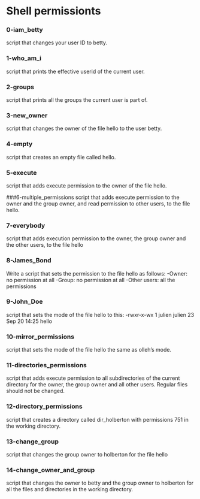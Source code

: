 # Shell permissionts

### 0-iam_betty
script that changes your user ID to betty.

### 1-who_am_i
script that prints the effective userid of the current user.

### 2-groups
script that prints all the groups the current user is part of.

### 3-new_owner
script that changes the owner of the file hello to the user betty.

### 4-empty
script that creates an empty file called hello.

### 5-execute
script that adds execute permission to the owner of the file hello.

###6-multiple_permissions
script that adds execute permission to the owner and the group owner, and read permission to other users, to the file hello.

### 7-everybody
script that adds execution permission to the owner, the group owner and the other users, to the file hello

### 8-James_Bond
Write a script that sets the permission to the file hello as follows:
-Owner: no permission at all
-Group: no permission at all
-Other users: all the permissions

### 9-John_Doe
script that sets the mode of the file hello to this:
-rwxr-x-wx 1 julien julien 23 Sep 20 14:25 hello

### 10-mirror_permissions
script that sets the mode of the file hello the same as olleh’s mode.

### 11-directories_permissions
script that adds execute permission to all subdirectories of the current directory for the owner, the group owner and all other users. Regular files should not be changed.

### 12-directory_permissions
script that creates a directory called dir_holberton with permissions 751 in the working directory.

### 13-change_group
script that changes the group owner to holberton for the file hello

### 14-change_owner_and_group
script that changes the owner to betty and the group owner to holberton for all the files and directories in the working directory.